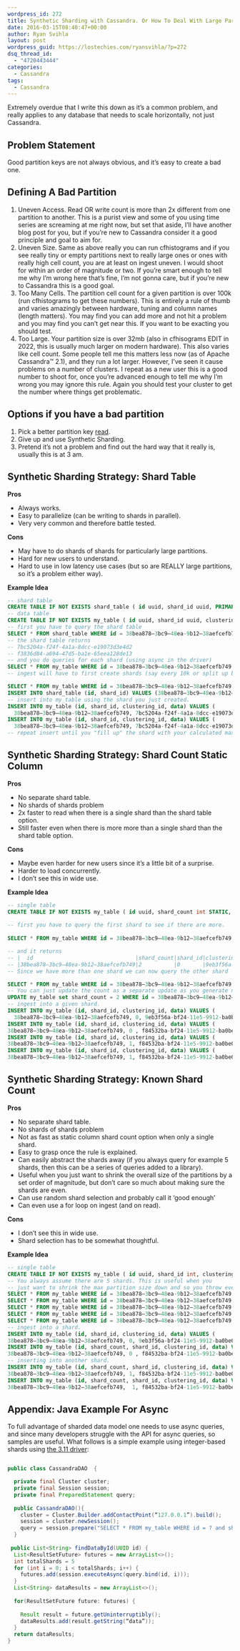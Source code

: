 ```yaml
---
wordpress_id: 272
title: Synthetic Sharding with Cassandra. Or How To Deal With Large Partitions.
date: 2016-03-15T08:40:47+00:00
author: Ryan Svihla
layout: post
wordpress_guid: https://lostechies.com/ryansvihla/?p=272
dsq_thread_id:
  - "4720443444"
categories:
  - Cassandra
tags:
  - Cassandra
---
```

Extremely overdue that I write this down as it’s a common problem, and really applies to any database that needs to scale horizontally, not just Cassandra.
 
## Problem Statement
 
Good partition keys are not always obvious, and it’s easy to create a bad one.
  
## Defining A Bad Partition
  
1. Uneven Access. Read OR write count is more than 2x different from one partition to another. This is a purist view and some of you using time series are screaming at me right now, but set that aside, I’ll have another blog post for you, but if you’re new to Cassandra consider it a good principle and goal to aim for.
2. Uneven Size. Same as above really you can run cfhistograms and if you see really tiny or empty partitions next to really large ones or ones with really high cell count, you are at least on ingest uneven. I would shoot for within an order of magnitude or two. If you’re smart enough to tell me why I’m wrong here that’s fine, I’m not gonna care, but if you’re new to Cassandra this is a good goal.
3. Too Many Cells. The partition cell count for a given partition is over 100k (run cfhistograms to get these numbers). This is entirely a rule of thumb and varies amazingly between hardware, tuning and column names (length matters). You may find you can add more and not hit a problem and you may find you can’t get near this. If you want to be exacting you should test.
4. Too Large. Your partition size is over 32mb (also in cfhisograms EDIT in 2022, this is usually much larger on modern hardware). This also varies like cell count. Some people tell me this matters less now (as of Apache Cassandra™ 2.1), and they run a lot larger. However, I’ve seen it cause problems on a number of clusters. I repeat as a new user this is a good number to shoot for, once you’re advanced enough to tell me why I’m wrong you may ignore this rule. Again you should test your cluster to get the number where things get problematic.

## Options if you have a bad partition
  
1. Pick a better partition key [read](http://www.datastax.com/dev/blog/basic-rules-of-cassandra-data-modeling).
2. Give up and use Synthetic Sharding.
3. Pretend it’s not a problem and find out the hard way that it really is, usually this is at 3 am.
  
## Synthetic Sharding Strategy: Shard Table

**Pros**

* Always works.
* Easy to parallelize (can be writing to shards in parallel).
* Very very common and therefore battle tested.

**Cons**
  
* May have to do shards of shards for particularly large partitions.
* Hard for new users to understand.
* Hard to use in low latency use cases (but so are REALLY large partitions, so it’s a problem either way).

**Example Idea**

```sql
-- shard table
CREATE TABLE IF NOT EXISTS shard_table ( id uuid, shard_id uuid, PRIMARY KEY(id, shard_id));
-- data table
CREATE TABLE IF NOT EXISTS my_table ( id uuid, shard_id uuid, clustering_id timeuuid, data text, PRIMARY KEY((id, shard_id), clustering_id));
-- first you have to query the shard table
SELECT * FROM shard_table WHERE id = 38bea878–3bc9–48ea-9b12–38aefcefb749;
-- the shard table returns 
-- 7bc5204a-f24f-4a1a-8dcc-e19073d3e4d2
-- f3836d84-a694–47d5-ba1e-65eea128de13 
-- and you do queries for each shard (using async in the driver)
SELECT * FROM my_table WHERE id = 38bea878–3bc9–48ea-9b12–38aefcefb749 AND shard_id = 7bc5204a-f24f-4a1a-8dcc-e19073d3e4d2;
-- ingest will have to first create shards (say every 10k or split up by workers).

SELECT * FROM my_table WHERE id = 38bea878–3bc9–48ea-9b12–38aefcefb749 AND shard_id =  f3836d84-a694–47d5-ba1e-65eea128de13;
INSERT INTO shard_table (id, shard_id) VALUES (38bea878–3bc9–48ea-9b12–38aefcefb749, 7bc5204a-f24f-4a1a-8dcc-e19073d3e4d2);
-- insert into my_table using the shard you just created.
INSERT INTO my_table (id, shard_id, clustering_id, data) VALUES (
  38bea878–3bc9–48ea-9b12–38aefcefb749, 7bc5204a-f24f-4a1a-8dcc-e19073d3e4d2, 9eb3f56a-bf24-11e5-9912-ba0be0483c18, 'my data');
INSERT INTO my_table (id, shard_id, clustering_id, data) VALUES (
  38bea878–3bc9–48ea-9b12–38aefcefb749, 7bc5204a-f24f-4a1a-8dcc-e19073d3e4d2, f84532ba-bf24-11e5-9912-ba0be0483c18, 'my other data');
-- repeat insert until you "fill up" the shard with your calculated max.
```

## Synthetic Sharding Strategy: Shard Count Static Column

**Pros**

* No separate shard table.
* No shards of shards problem
* 2x faster to read when there is a single shard than the shard table option.
* Still faster even when there is more more than a single shard than the shard table option.

**Cons** 

* Maybe even harder for new users since it’s a little bit of a surprise.
* Harder to load concurrently.
* I don’t see this in wide use.
 
  
**Example Idea**
  
```sql
-- single table
CREATE TABLE IF NOT EXISTS my_table ( id uuid, shard_count int STATIC, shard_id int, clustering_id timeuuid, data text, PRIMARY KEY((id, shard_id), clustering_id));
  
-- first you have to query the first shard to see if there are more.
  
SELECT * FROM my_table WHERE id = 38bea878–3bc9–48ea-9b12–38aefcefb749 AND shard_id = 0;

-- and it returns
-- |  id                                |shard_count|shard_id|clustering_id                       | data    |
-- |38bea878–3bc9–48ea-9b12–38aefcefb749|2          |0       |9eb3f56a-bf24-11e5-9912-ba0be0483c18|'my data'|
-- Since we have more than one shard we can now query the other shard

SELECT * FROM my_table WHERE id = 38bea878–3bc9–48ea-9b12–38aefcefb749 AND shard_id = 1;
-- You can just update the count as a separate update as you generate new shards or if you know how many shards you'll end up with before you start ingesting.
UPDATE my_table set shard_count = 2 WHERE id = 38bea878–3bc9–48ea-9b12–38aefcefb749 AND shard_id = 0
-- ingest into a given shard.
INSERT INTO my_table (id, shard_id, clustering_id, data) VALUES (
  38bea878–3bc9–48ea-9b12–38aefcefb749, 0, 9eb3f56a-bf24-11e5-9912-ba0be0483c18, 'my data');
INSERT INTO my_table (id, shard_id, clustering_id, data) VALUES (
38bea878–3bc9–48ea-9b12–38aefcefb749, 0 , f84532ba-bf24-11e5-9912-ba0be0483c18, 'my other data');- ingesting into another shard. 
INSERT INTO my_table (id, shard_id, clustering_id, data) VALUES (
38bea878–3bc9–48ea-9b12–38aefcefb749, 1, f84532ba-bf24-11e5-9912-ba0be0483c18, 'my shard 2 data');
INSERT INTO my_table (id, shard_id, clustering_id, data) VALUES (
38bea878–3bc9–48ea-9b12–38aefcefb749, 1, f84532ba-bf24-11e5-9912-ba0be0483c18, 'my other shard 2 data');
```

## Synthetic Sharding Strategy: Known Shard Count

**Pros**

* No separate shard table.
* No shards of shards problem
* Not as fast as static column shard count option when only a single shard.
* Easy to grasp once the rule is explained.
* Can easily abstract the shards away (if you always query for example 5 shards, then this can be a series of queries added to a library).
* Useful when you just want to shrink the overall size of the partitions by a set order of magnitude, but don’t care so much about making sure the shards are even.
* Can use random shard selection and probably call it ‘good enough’
* Can even use a for loop on ingest (and on read).

**Cons**
  
* I don’t see this in wide use.
* Shard selection has to be somewhat thoughtful.
  
**Example Idea**
  
```sql
-- single table
CREATE TABLE IF NOT EXISTS my_table ( id uuid, shard_id int, clustering_id timeuuid, data text, PRIMARY KEY((id, shard_id), clustering_id));
-- You always assume there are 5 shards. This is useful when you 
-- just want to shrink the max partition size down and so you throw every record in a different shard.
SELECT * FROM my_table WHERE id = 38bea878–3bc9–48ea-9b12–38aefcefb749 AND shard_id = 0;
SELECT * FROM my_table WHERE id = 38bea878–3bc9–48ea-9b12–38aefcefb749 AND shard_id = 1;
SELECT * FROM my_table WHERE id = 38bea878–3bc9–48ea-9b12–38aefcefb749 AND shard_id = 2;
SELECT * FROM my_table WHERE id = 38bea878–3bc9–48ea-9b12–38aefcefb749 AND shard_id = 3;
SELECT * FROM my_table WHERE id = 38bea878–3bc9–48ea-9b12–38aefcefb749 AND shard_id = 4;
-- ingest into a shard.
INSERT INTO my_table (id, shard_id, clustering_id, data) VALUES (
38bea878–3bc9–48ea-9b12–38aefcefb749, 0, 9eb3f56a-bf24-11e5-9912-ba0be0483c18, 'my data');
INSERT INTO my_table (id, shard_count, shard_id, clustering_id, data) VALUES (
38bea878–3bc9–48ea-9b12–38aefcefb749, 0 , f84532ba-bf24-11e5-9912-ba0be0483c18, 'my other data');
-- inserting into another shard.
INSERT INTO my_table (id, shard_count, shard_id, clustering_id, data) VALUES (
38bea878–3bc9–48ea-9b12–38aefcefb749, 1, f84532ba-bf24-11e5-9912-ba0be0483c18, 'my shard 2 data');
INSERT INTO my_table (id, shard_count, shard_id, clustering_id, data) VALUES (
38bea878–3bc9–48ea-9b12–38aefcefb749,  1, f84532ba-bf24-11e5-9912-ba0be0483c18, 'my other shard 2 data');
```
 
## Appendix: Java Example For Async
  
To full advantage of sharded data model one needs to use async queries, and since many developers struggle with the API for async queries, so samples are useful. What follows is a simple example using integer-based shards using [the 3.11 driver](https://docs.datastax.com/en/developer/java-driver/3.11/):
  
```java

public class CassandraDAO  {

  private final Cluster cluster;
  private final Session session;
  private final PreparedStatement query;
  
  public CassandraDAO(){
    cluster = Cluster.Builder.addContactPoint(“127.0.0.1”).build();
    session = cluster.newSession();
    query = session.prepare("SELECT * FROM my_table WHERE id = ? and shard_id = ?");
  }
 
 public List<String> findDataById(UUID id) {
  List<ResultSetFuture> futures = new ArrayList<>();
  int totalShards = 5
  for (int i = 0; i < totalShards; i++) {
    futures.add(session.executeAsync(query.bind(id, i)));
  }
  List<String> dataResults = new ArrayList<>();
  
  for(ResultSetFuture future: futures) {
  
    Result result = future.getUninterruptibly();
    dataResults.add(result.getString(“data”));
  } 
  return dataResults;
}
```

